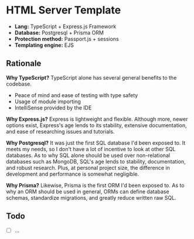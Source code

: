 # HTML Server Template
- **Lang:** TypeScript + Express.js Framework
- **Database:** Postgresql + Prisma ORM
- **Protection method:** Passport.js + sessions
- **Templating engine:** EJS

## Rationale
**Why TypeScript?**
TypeScript alone has several general benefits to the codebase.
- Peace of mind and ease of testing with type safety
- Usage of module importing
- IntelliSense provided by the IDE

**Why Express.js?**
Express is lightweight and flexible. Although more, newer options exist, Express's age lends to its stability, extensive documentation, and ease of researching issues and tutorials.

**Why Postgresql?**
It was just the first SQL database I'd been exposed to. It meets my needs, so I don't have a lot of incentive to look at other SQL databases. As to why SQL alone should be used over non-relational databases such as MongoDB, SQL's age lends to stability, documentation, and robust research. Plus, at personal project size, the difference in development and performance is somewhat negligible.

**Why Prisma?**
Likewise, Prisma is the first ORM I'd been exposed to. As to why an ORM should be used in general, ORMs can define database schemas, standardize migrations, and greatly reduce written raw SQL.

## Todo
- [ ] ...